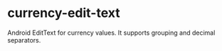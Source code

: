 # currency-edit-text
Android EditText for currency values. It supports grouping and decimal separators.
